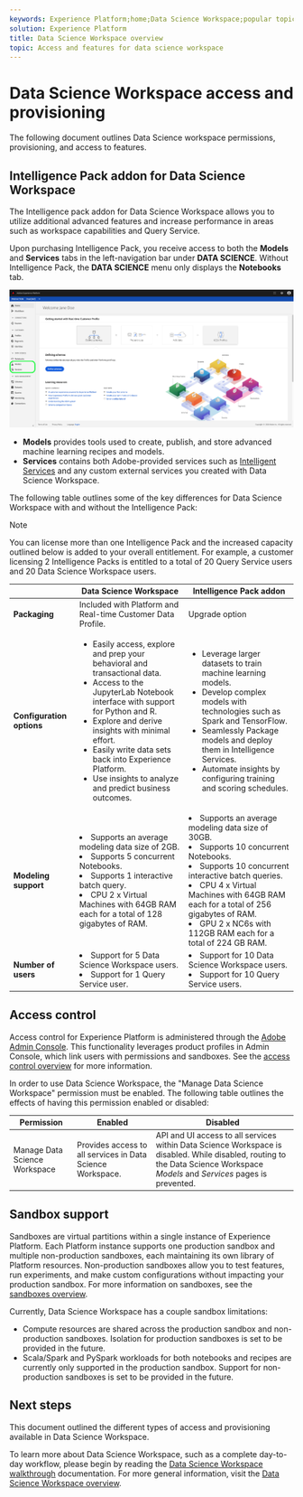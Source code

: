 ```yaml
---
keywords: Experience Platform;home;Data Science Workspace;popular topics;access control;sandbox;intelligence pack
solution: Experience Platform
title: Data Science Workspace overview
topic: Access and features for data science workspace
---
```


# Data Science Workspace access and provisioning

The following document outlines Data Science workspace permissions, provisioning, and access to features. 

## Intelligence Pack addon for Data Science Workspace

The Intelligence pack addon for Data Science Workspace allows you to utilize additional advanced features and increase performance in areas such as workspace capabilities and Query Service.

Upon purchasing Intelligence Pack, you receive access to both the **Models** and **Services** tabs in the left-navigation bar under **DATA SCIENCE**. Without Intelligence Pack, the **DATA SCIENCE** menu only displays the **Notebooks** tab.

![DSW tabs](./images/access/platform-tabs.png)

- **Models** provides tools used to create, publish, and store advanced machine learning recipes and models. 
- **Services** contains both Adobe-provided services such as [Intelligent Services](../intelligent-services/home.md) and any custom external services you created with Data Science Workspace.

The following table outlines some of the key differences for Data Science Workspace with and without the Intelligence Pack:

>[!NOTE]
>
>You can license more than one Intelligence Pack and the increased capacity outlined below is added to your overall entitlement. For example, a customer licensing 2 Intelligence Packs is entitled to a total of 20 Query Service users and 20 Data Science Workspace users.

| | Data Science Workspace | Intelligence Pack addon |
| --- | --- | --- |
| **Packaging** | Included with Platform and Real-time Customer Data Profile. | Upgrade option |
| **Configuration options** | <ul><li>Easily access, explore and prep your behavioral and transactional data.</li><li>Access to the JupyterLab Notebook interface with support for Python and R.</li><li>Explore and derive insights with minimal effort.</li><li>Easily write data sets back into Experience Platform.</li><li>Use insights to analyze and predict business outcomes.</li></ul> | <ul><li>Leverage larger datasets to train machine learning models.</li><li> Develop complex models with technologies such as Spark and TensorFlow.</li><li> Seamlessly Package models and deploy them in Intelligence Services.</li><li> Automate insights by configuring training and scoring schedules.</li></ul> |
| **Modeling support** |<li>Supports an average modeling data size of 2GB.</li><li>Supports 5 concurrent Notebooks.</li><li>Supports 1 interactive batch query.</li><li>CPU 2 x Virtual Machines with 64GB RAM each for a total of 128 gigabytes of RAM.</li> | <li>Supports an average modeling data size of 30GB.</li><li>Supports 10 concurrent Notebooks.</li><li>Supports 10 concurrent interactive batch queries.</li><li>CPU 4 x Virtual Machines with 64GB RAM each for a total of 256 gigabytes of RAM.</li><li>GPU 2 x NC6s with 112GB RAM each for a total of 224 GB RAM.  |
| **Number of users** | <li>Support for 5 Data Science Workspace users.</li><li>Support for 1 Query Service user.</li> | <li>Support for 10 Data Science Workspace users.</li><li>Support for 10 Query Service users.</li> |

## Access control

Access control for Experience Platform is administered through the [Adobe Admin Console](https://adminconsole.adobe.com). This functionality leverages product profiles in Admin Console, which link users with permissions and sandboxes. See the [access control overview](../access-control/home.md) for more information.

In order to use Data Science Workspace, the "Manage Data Science Workspace" permission must be enabled. The following table outlines the effects of having this permission enabled or disabled:

| Permission | Enabled | Disabled |
|---|---|---|
| Manage Data Science Workspace | Provides access to all services in Data Science Workspace. | API and UI access to all services within Data Science Workspace is disabled. While disabled, routing to the Data Science Workspace *Models* and *Services* pages is prevented. |

## Sandbox support

Sandboxes are virtual partitions within a single instance of Experience Platform. Each Platform instance supports one production sandbox and multiple non-production sandboxes, each maintaining its own library of Platform resources. Non-production sandboxes allow you to test features, run experiments, and make custom configurations without impacting your production sandbox. For more information on sandboxes, see the [sandboxes overview](../sandboxes/home.md).

Currently, Data Science Workspace has a couple sandbox limitations:

- Compute resources are shared across the production sandbox and non-production sandboxes. Isolation for production sandboxes is set to be provided in the future.
- Scala/Spark and PySpark workloads for both notebooks and recipes are currently only supported in the production sandbox. Support for non-production sandboxes is set to be provided in the future.

## Next steps

This document outlined the different types of access and provisioning available in Data Science Workspace.

To learn more about Data Science Workspace, such as a complete day-to-day workflow, please begin by reading the [Data Science Workspace walkthrough](./walkthrough.md) documentation. For more general information, visit the [Data Science Workspace overview](./home.md).